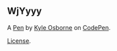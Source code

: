WjYyyy
------


A [Pen](http://codepen.io/kyleosborne/pen/WjYyyy) by [Kyle Osborne](http://codepen.io/kyleosborne) on [CodePen](http://codepen.io/).

[License](http://codepen.io/kyleosborne/pen/WjYyyy/license).